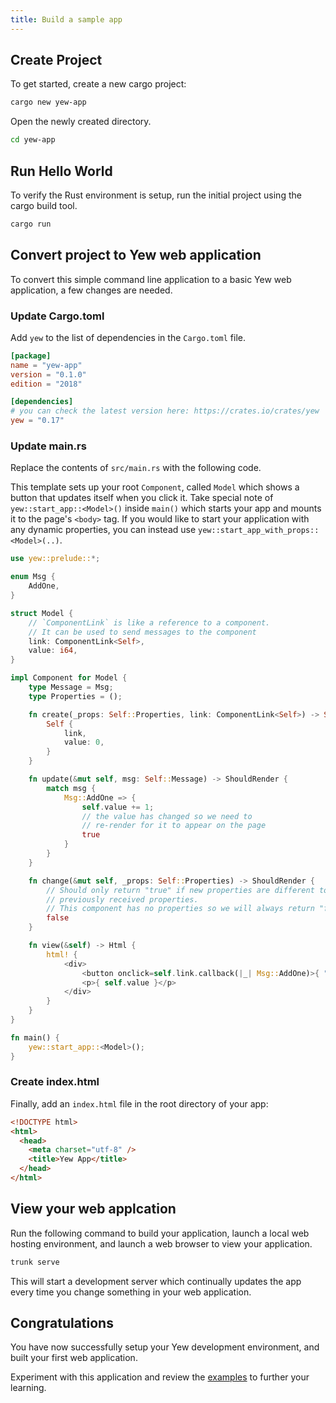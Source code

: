 ```yaml
---
title: Build a sample app
---
```


## Create Project

To get started, create a new cargo project:

```bash
cargo new yew-app
```

Open the newly created directory.

```bash
cd yew-app
```

## Run Hello World

To verify the Rust environment is setup, run the initial project using the cargo build tool.

```bash
cargo run
```

## Convert project to Yew web application

To convert this simple command line application to a basic Yew web application, a few changes are needed.

### Update Cargo.toml

Add `yew` to the list of dependencies in the `Cargo.toml` file.

```toml
[package]
name = "yew-app"
version = "0.1.0"
edition = "2018"

[dependencies]
# you can check the latest version here: https://crates.io/crates/yew
yew = "0.17"
```

### Update main.rs

Replace the contents of `src/main.rs` with the following code.

This template sets up your root `Component`, called `Model` which shows a button that updates itself when you click it.
Take special note of `yew::start_app::<Model>()` inside `main()` which starts your app and mounts it to the page's `<body>` tag.
If you would like to start your application with any dynamic properties, you can instead use `yew::start_app_with_props::<Model>(..)`.


```rust
use yew::prelude::*;

enum Msg {
    AddOne,
}

struct Model {
    // `ComponentLink` is like a reference to a component.
    // It can be used to send messages to the component
    link: ComponentLink<Self>,
    value: i64,
}

impl Component for Model {
    type Message = Msg;
    type Properties = ();

    fn create(_props: Self::Properties, link: ComponentLink<Self>) -> Self {
        Self {
            link,
            value: 0,
        }
    }

    fn update(&mut self, msg: Self::Message) -> ShouldRender {
        match msg {
            Msg::AddOne => {
                self.value += 1;
                // the value has changed so we need to
                // re-render for it to appear on the page
                true
            }
        }
    }

    fn change(&mut self, _props: Self::Properties) -> ShouldRender {
        // Should only return "true" if new properties are different to
        // previously received properties.
        // This component has no properties so we will always return "false".
        false
    }

    fn view(&self) -> Html {
        html! {
            <div>
                <button onclick=self.link.callback(|_| Msg::AddOne)>{ "+1" }</button>
                <p>{ self.value }</p>
            </div>
        }
    }
}

fn main() {
    yew::start_app::<Model>();
}
```

### Create index.html

Finally, add an `index.html` file in the root directory of your app:

```html
<!DOCTYPE html>
<html>
  <head>
    <meta charset="utf-8" />
    <title>Yew App</title>
  </head>
</html>
```

## View your web applcation

Run the following command to build your application, launch a local web hosting environment, and launch a web browser to view your application.

```bash
trunk serve
```

This will start a development server which continually updates the app every time you change something in your web application.


## Congratulations

You have now successfully setup your Yew development environment, and built your first web application.

Experiment with this application and review the [examples](./examples.md) to further your learning.

